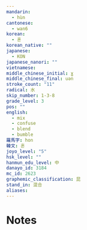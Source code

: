 ```yaml
---
mandarin:
  - hùn
cantonese:
  - wan6
korean:
  - 혼
korean_native: ""
japanese:
  - KON
japanese_nanori: ""
vietnamese:
middle_chinese_initial: ɣ
middle_chinese_final: uǝn
stroke_count: "11"
radical: 水
skip_number: 1-3-8
grade_level: 3
pos: ""
english:
  - mix
  - confuse
  - blend
  - bumble
羅馬字: hon
韓文: 혼
joyo_level: "5"
hsk_level: ""
hanmun_edu_level: 中
danayo_id: 3184
mc_id: 2623
graphemic_classification: 昆
stand_in: 混合
aliases:
---
```


# Notes
